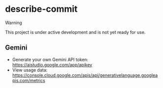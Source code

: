 # describe-commit

> [!WARNING]
> This project is under active development and is not yet ready for use.

## Gemini

- Generate your own Gemini API token: <https://aistudio.google.com/app/apikey>
- View usage data: <https://console.cloud.google.com/apis/api/generativelanguage.googleapis.com/metrics>
